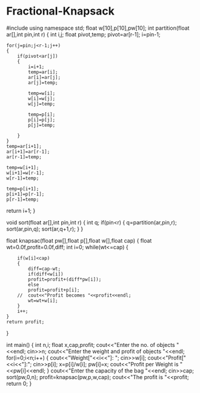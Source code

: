 # Fractional-Knapsack
#include<iostream>
using namespace std;
float w[10],p[10],pw[10];
int partition(float ar[],int pin,int r)
{
	int i,j;
	float pivot,temp; 
	pivot=ar[r-1];
	i=pin-1;
	
	for(j=pin;j<r-1;j++)
	{
		if(pivot<ar[j])
		{
			i=i+1;
			temp=ar[i];
			ar[i]=ar[j];
			ar[j]=temp;
			
			temp=w[i];
			w[i]=w[j];
			w[j]=temp;
			
			temp=p[i];
			p[i]=p[j];
			p[j]=temp;
			
		}
	}
    temp=ar[i+1];
	ar[i+1]=ar[r-1];
	ar[r-1]=temp;
	
	temp=w[i+1];
	w[i+1]=w[r-1];
	w[r-1]=temp;
	
	temp=p[i+1];
	p[i+1]=p[r-1];
	p[r-1]=temp;
return i+1;
}

void sort(float ar[],int pin,int r)
{   int q;
	if(pin<r)
	{
		q=partition(ar,pin,r);
		sort(ar,pin,q);
		sort(ar,q+1,r);
	}
}

float knapsac(float pw[],float p[],float w[],float cap)
{
	float wt=0.0f,profit=0.0f,diff;
	int i=0;
	while(wt<=cap)
	{   
	   
		if(w[i]<cap)
		{
			diff=cap-wt;
			if(diff<w[i])
			profit=profit+(diff*pw[i]);
			else
			profit=profit+p[i];
		//	cout<<"Profit becomes "<<profit<<endl;
			wt=wt+w[i];
		}
		i++;
	}
	return profit;
}

int main()
{
	int n,i;
	float x,cap,profit;
	cout<<"Enter the no. of objects "<<endl;
	cin>>n;
	cout<<"Enter the weight and profit of objects "<<endl;
	for(i=0;i<n;i++)
	{
		cout<<"Weight["<<i<<"]: ";
		cin>>w[i];
		cout<<"Profit["<<i<<"]:";
		cin>>p[i];
		x=p[i]/w[i];
		pw[i]=x;
		cout<<"Profit per Weight is "<<pw[i]<<endl;
	}
	cout<<"Enter the capacity of the bag "<<endl;
	cin>>cap;
	sort(pw,0,n);
	profit=knapsac(pw,p,w,cap);
    cout<<"The profit is "<<profit;
	return 0;
}
